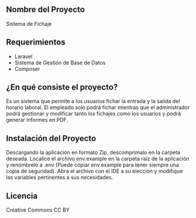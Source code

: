 ## Nombre del Proyecto
Sistema de Fichaje


## Requerimientos
- Laravel
- Sistema de Gestión de Base de Datos
- Composer

## ¿En qué consiste el proyecto?
Es un sistema que permite a los usuarios fichar la entrada y la salida del horario laboral. El empleado solo podrá fichar mientras
que el administrador podrá gestionar y modificar tanto los fichajes como los usuarios y podrá generar informes en PDF.


## Instalación del Proyecto
Descargando la aplicación en formato Zip, descomprimalo en la carpeta deseada. Localice el archivo env.example en la carpeta raiz
de la aplicación y renómbrelo a .env (Puede copiar env.example para tener siempre una copia de seguridad). Abra el archivo con el IDE a su elección y modifique las variables pertinentes a sus necesidades.

## Licencia
Creative Commons 
CC BY


